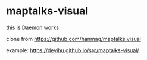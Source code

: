 # maptalks-visual

this is [Daemon](https://github.com/hanmag) works

clone from https://github.com/hanmag/maptalks.visual

example: https://deyihu.github.io/src/maptalks-visual/
